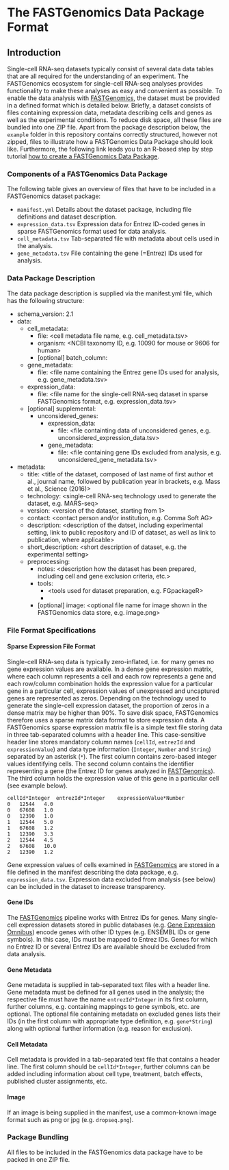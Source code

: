 # The FASTGenomics Data Package Format

## Introduction

Single-cell RNA-seq datasets typically consist of several data data tables that are 
all required for the understanding of an experiment. The FASTGenomics 
ecosystem for single-cell RNA-seq analyses provides functionality to make 
these analyses as easy and convenient as possible. To enable the data analysis 
with [FASTGenomics](https://fastgenomics.org), the dataset must be provided in 
a defined format which is detailed below. Briefly, a dataset consists of files 
containing expression data, metadata describing cells and genes as well as the 
experimental conditions. To reduce disk space, all these files are bundled 
into one ZIP file.
Apart from the package description below, the `example` folder in this repository
contains correctly structured, however not zipped, files to illustrate how a FASTGenomics
Data Package should look like. Furthermore, the following link leads you to an R-based
step by step tutorial [how to create a FASTGenomics Data Package](./Tutorial.md).


### Components of a FASTGenomics Data Package

The following table gives an overview of files that have to be included in a 
FASTGenomics dataset package:

* `manifest.yml`	Details about the dataset package, including file definitions and dataset description.
* `expression_data.tsv`	Expression data for Entrez ID-coded genes in sparse FASTGenomics format used for data analysis.
* `cell_metadata.tsv`	Tab-separated file with metadata about cells used in the analysis.
* `gene_metadata.tsv`	File containing the gene (=Entrez) IDs used for analysis.


### Data Package Description

The data package description is supplied via the manifest.yml file, which has 
the following structure:

* schema_version: 2.1
* data:
  * cell_metadata:
    * file: <cell metadata file name, e.g. cell_metadata.tsv>
    * organism: <NCBI taxonomy ID, e.g. 10090 for mouse or 9606 for human>
    * \[optional\] batch_column: <column name in cell metadata file>
  * gene_metadata:
    * file: <file name containing the Entrez gene IDs used for analysis, e.g. gene_metadata.tsv>
  * expression_data: 
    * file: <file name for the single-cell RNA-seq dataset in sparse FASTGenomics format, e.g. expression_data.tsv>
  * \[optional\] supplemental: 
    * unconsidered_genes:
      * expression_data:
        * file: <file containting data of unconsidered genes, e.g. unconsidered_expression_data.tsv>
      * gene_metadata:
        * file: <file containing gene IDs excluded from analysis, e.g. unconsidered_gene_metadata.tsv>
* metadata:
  * title: <title of the dataset, composed of last name of first author et al., journal name, followed by publication year in brackets, e.g. Mass et al., Science (2016)>
  * technology: <single-cell RNA-seq technology used to generate the dataset, e.g. MARS-seq>
  * version: <version of the dataset, starting from 1>
  * contact: <contact person and/or institution, e.g. Comma Soft AG>
  * description: <description of the datset, including experimental setting, link to public repository and ID of dataset, as well as link to publication, where applicable>
  * short_description: <short description of dataset, e.g. the experimental setting>
  * preprocessing:
    * notes: <description how the dataset has been prepared, including cell and gene exclusion criteria, etc.>
    * tools:
      * <tools used for dataset preparation, e.g. FGpackageR>
      * <another tool used for dataset preparation>
    * \[optional\] image: <optional file name for image shown in the FASTGenomics data store, e.g. image.png>


### File Format Specifications

#### Sparse Expression File Format

Single-cell RNA-seq data is typically zero-inflated, i.e. for many genes no 
gene expression values are available. In a dense gene expression matrix, where
each column represents a cell and each row represents a gene and each 
row/column combination holds the expression value for a particular gene in a 
particular cell, expression values of unexpressed and uncaptured genes are 
represented as zeros. Depending on the technology used to generate the 
single-cell expression dataset, the proportion of zeros in a dense matrix may 
be higher than 90%. To save disk space, FASTGenomics therefore uses a sparse 
matrix data format to store expression data. A FASTGenomics sparse expression 
matrix file is a simple text file storing data in three tab-separated columns 
with a header line. This case-sensitive header line stores mandatory column 
names (`cellId`, `entrezId` and `expressionValue`) and data type information 
(`Integer`, `Number` and `String`) separated by an asterisk (`*`). 
The first column contains zero-based integer values identifying cells. 
The second column contains the identifier representing a gene (the Entrez ID 
for genes analyzed in [FASTGenomics](https://fastgenomics.org)). The third column holds the expression 
value of this gene in a particular cell (see example below).

```
cellId*Integer	entrezId*Integer	expressionValue*Number 
0	12544	4.0
0	67608	1.0
0	12390	1.0
1	12544	5.0
1	67608	1.2
1	12390	3.3
2	12544	4.5
2	67608	10.0
2	12390	1.2
```

Gene expression values of cells examined in [FASTGenomics](https://fastgenomics.org) are stored in 
a file defined in the manifest describing the data package, e.g. 
`expression_data.tsv`. Expression data excluded from analysis (see below) can 
be included in the dataset to increase transparency. 


#### Gene IDs

The [FASTGenomics](https://fastgenomics.org) pipeline works with Entrez IDs for genes. Many 
single-cell expression datasets stored in public databases (e.g. [Gene Expression Omnibus](http://www.ncbi-nlm.nih.gov/geo)) 
encode genes with other ID types (e.g. ENSEMBL IDs or gene symbols). In this 
case, IDs must be mapped to Entrez IDs. Genes for which no Entrez ID or 
several Entrez IDs are available should be excluded from data analysis.


#### Gene Metadata

Gene metadata is supplied in tab-separated text files with a header line. Gene 
metadata must be defined for all genes used in the analysis; the respective 
file must have the name `entrezId*Integer` in its first column, further columns, 
e.g. containing mappings to gene symbols, etc. are optional. The optional file 
containing metadata on excluded genes lists their IDs (in the first column 
with appropriate type definition, e.g. `gene*String`) along with optional 
further information (e.g. reason for exclusion).

#### Cell Metadata

Cell metadata is provided in a tab-separated text file that contains a header line. 
The first column should be `cellId*Integer`, further columns can be added including information
about cell type, treatment, batch effects, published cluster assignments, etc.

#### Image

If an image is being supplied in the manifest, use a common-known image format such as 
png or jpg (e.g. `dropseq.png`).

### Package Bundling

All files to be included in the FASTGenomics data package have to be packed in
one ZIP file.
